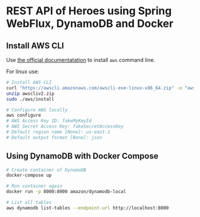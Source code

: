 # REST API of Heroes using Spring WebFlux, DynamoDB and Docker

## Install AWS CLI

Use [the official documentatation](https://docs.aws.amazon.com/cli/latest/userguide/getting-started-install.html) to install `aws` command line.

For linux use:

```bash
# Install AWS CLI
curl "https://awscli.amazonaws.com/awscli-exe-linux-x86_64.zip" -o "awscliv2.zip"
unzip awscliv2.zip
sudo ./aws/install

# Configure AWS locally
aws configure
# AWS Access Key ID: fakeMyKeyId
# AWS Secret Access Key: fakeSecretAccessKey
# Default region name [None]: us-east-1
# Default output format [None]: json
```

## Using DynamoDB with Docker Compose

```bash
# Create container of DynamoDB 
docker-compose up

# Run container again
docker run -p 8000:8000 amazon/dynamodb-local

# List all tables
aws dynamodb list-tables --endpoint-url http://localhost:8000
```